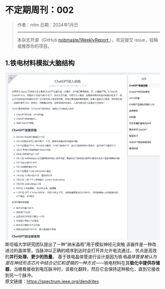 # 不定期周刊：002

 
> 作者：mlm
> 日期：2024年1月日
> ***
> 本杂志开源（GitHub:[nobmaste/WeeklyReport ](https://github.com/nobmaste/WeeklyReport)），欢迎提交 issue，投稿或推荐你的项目。
## 1.铁电材料模拟大脑结构
![截图1](https://github.com/nobmaste/WeeklyReport/blob/1faec4c028f68103d197a6c465d9bf504eb03c89/dcos/issue-001/img/chatgpt.png)
斯坦福大学研究团队提出了一种“纳米晶核”用于模拟神经元突触
该器件是一种改进过的晶体管，当脉冲以正确的顺序到达时会打开并允许电流通过。
优点是高效的**并行处理、更少的热量**。
基于铁电晶体管进行设计是因为铁*电晶体管曾被认为是在神经形态芯片中结合记忆和逻辑的一种方式*——铁电材料在其**极化中提供存储器**，当栅极接收到电压脉冲时，该极化翻转，然后它会保持这种极化，直到它接收到另一个脉冲。<br>
原文链接：https://spectrum.ieee.org/dendrites